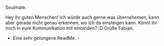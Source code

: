 Soulmate.

Hey ihr guten Menschen!
Ich würde auch gerne was übernehemen, kann aber gerade nicht genau erkennen, wo ich da einsteigen kann.
Könnt ihr mich in eure Kommunikation mit einbinden? :D
Grüße Fabian.

- Eine sehr gelungene ReadMe. -
